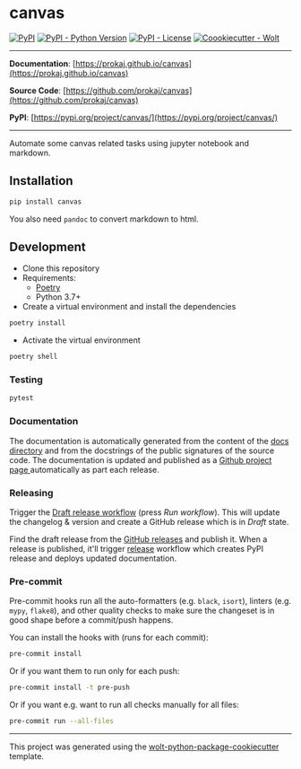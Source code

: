 # canvas

[![PyPI](https://img.shields.io/pypi/v/canvas?style=flat-square)](https://pypi.python.org/pypi/canvas/)
[![PyPI - Python Version](https://img.shields.io/pypi/pyversions/canvas?style=flat-square)](https://pypi.python.org/pypi/canvas/)
[![PyPI - License](https://img.shields.io/pypi/l/canvas?style=flat-square)](https://pypi.python.org/pypi/canvas/)
[![Coookiecutter - Wolt](https://img.shields.io/badge/cookiecutter-Wolt-00c2e8?style=flat-square&logo=cookiecutter&logoColor=D4AA00&link=https://github.com/woltapp/wolt-python-package-cookiecutter)](https://github.com/woltapp/wolt-python-package-cookiecutter)


---

**Documentation**: [https://prokaj.github.io/canvas](https://prokaj.github.io/canvas)

**Source Code**: [https://github.com/prokaj/canvas](https://github.com/prokaj/canvas)

**PyPI**: [https://pypi.org/project/canvas/](https://pypi.org/project/canvas/)

---

Automate some canvas related tasks using jupyter notebook and markdown.

## Installation

```sh
pip install canvas
```
You also need `pandoc` to convert markdown to html.

## Development

* Clone this repository
* Requirements:
  * [Poetry](https://python-poetry.org/)
  * Python 3.7+
* Create a virtual environment and install the dependencies

```sh
poetry install
```

* Activate the virtual environment

```sh
poetry shell
```

### Testing

```sh
pytest
```

### Documentation

The documentation is automatically generated from the content of the [docs directory](./docs) and from the docstrings
 of the public signatures of the source code. The documentation is updated and published as a [Github project page
 ](https://pages.github.com/) automatically as part each release.

### Releasing

Trigger the [Draft release workflow](https://github.com/prokaj/canvas/actions/workflows/draft_release.yml)
(press _Run workflow_). This will update the changelog & version and create a GitHub release which is in _Draft_ state.

Find the draft release from the
[GitHub releases](https://github.com/prokaj/canvas/releases) and publish it. When
 a release is published, it'll trigger [release](https://github.com/prokaj/canvas/blob/master/.github/workflows/release.yml) workflow which creates PyPI
 release and deploys updated documentation.

### Pre-commit

Pre-commit hooks run all the auto-formatters (e.g. `black`, `isort`), linters (e.g. `mypy`, `flake8`), and other quality
 checks to make sure the changeset is in good shape before a commit/push happens.

You can install the hooks with (runs for each commit):

```sh
pre-commit install
```

Or if you want them to run only for each push:

```sh
pre-commit install -t pre-push
```

Or if you want e.g. want to run all checks manually for all files:

```sh
pre-commit run --all-files
```

---

This project was generated using the [wolt-python-package-cookiecutter](https://github.com/woltapp/wolt-python-package-cookiecutter) template.
